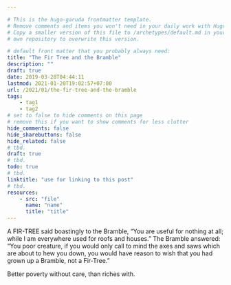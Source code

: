 ```yaml
---

# This is the hugo-garuda frontmatter template.
# Remove comments and items you won't need in your daily work with Hugo.
# Copy a smaller version of this file to /archetypes/default.md in your
# own repository to overwrite this version.

# default front matter that you probably always need:
title: "The Fir Tree and the Bramble"
description: ""
draft: true
date: 2019-03-28T04:44:11
lastmod: 2021-01-20T19:02:57+07:00
url: /2021/01/the-fir-tree-and-the-bramble
tags:
    - tag1
    - tag2
# set to false to hide comments on this page
# remove this if you want to show comments for less clutter
hide_comments: false
hide_sharebuttons: false
hide_related: false
# tbd.
draft: true
# tbd.
todo: true
# tbd.
linktitle: "use for linking to this post"
# tbd.
resources:
    - src: "file"
      name: "name"
      title: "title"
---
```

A FIR-TREE said boastingly to the Bramble, “You are useful for nothing at all; while I am everywhere used for roofs and houses.” The Bramble answered: “You poor creature, if you would only call to mind the axes and saws which are about to hew you down, you would have reason to wish that you had grown up a Bramble, not a Fir-Tree.”

Better poverty without care, than riches with.

